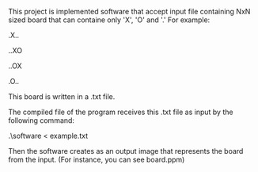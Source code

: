 This project is implemented software that accept input file containing NxN sized board that can containe only 'X', 'O' and '.' For example:

.X..

..XO

..OX

.O..

This board is written in a .txt file.

The compiled file of the program receives this .txt file as input by the following command:

.\software < example.txt

Then the software creates as an output image that represents the board from the input. (For instance, you can see board.ppm)
